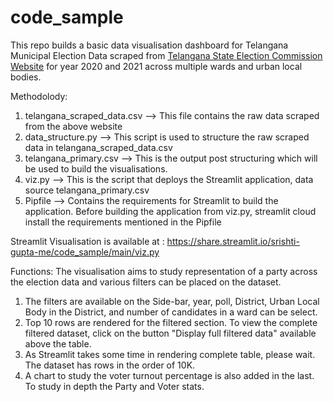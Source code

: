 # code_sample
This repo builds a basic data visualisation dashboard for Telangana Municipal Election Data scraped from [Telangana State Election Commission Website]( https://tsec.gov.in/home.do;jsessionid=A0929A7322CB7B00C1F39D16A41304B8) for year 2020 and 2021 across multiple wards and urban local bodies. 

Methodolody: 

1. telangana_scraped_data.csv --> This file contains the raw data scraped from the above website 
2. data_structure.py --> This script is used to structure the raw scraped data in telangana_scraped_data.csv
3. telangana_primary.csv --> This is the output post structuring which will be used to build the visualisations.
4. viz.py --> This is the script that deploys the Streamlit application, data source telangana_primary.csv
5. Pipfile --> Contains the requirements for Streamlit to build the application. Before building the application from viz.py, streamlit cloud install the requirements mentioned in the Pipfile

Streamlit Visualisation is available at : https://share.streamlit.io/srishti-gupta-me/code_sample/main/viz.py


Functions:
The visualisation aims to study representation of a party across the election data and various filters can be placed on the dataset. 

1. The filters are available on the Side-bar, year, poll, District, Urban Local Body in the District, and number of candidates in a ward can be select. 
2. Top 10 rows are rendered for the filtered section. To view the complete filtered dataset, click on the button "Display full filtered data" available above the table. 
3. As Streamlit takes some time in rendering complete table, please wait. The dataset has rows in the order of 10K. 
4. A chart to study the voter turnout percentage is also added in the last. To study in depth the Party and Voter stats. 


